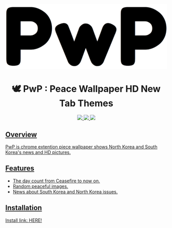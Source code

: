 ![](https://raw.githubusercontent.com/bbvch13531/PwP/master/images/logo.png)


<h1 align="center">🕊️ PwP : Peace Wallpaper HD New Tab Themes</h1>

<p align="center">
	<a href="https://github.com/bbvch13531/PwP"> <img src="https://badges.frapsoft.com/os/v1/open-source.svg?v=102"> 
	<a href="https://github.com/bbvch13531/PwP"><img src="https://img.shields.io/badge/PRs-welcome-brightgreen.svg">
	<a href="https://github.com/bbvch13531/PwP"><img src="https://img.shields.io/badge/release-v0.0.1-brightgreen.svg">
</p>

## Overview
PwP is chrome extention piece wallpaper shows North Korea and South Korea's news and HD pictures.

## Features 
- The day count from Ceasefire to now on.
- Random peaceful images.
- News about South Korea and North Korea issues.

## Installation
Install link: <a href="#">HERE!</a>
